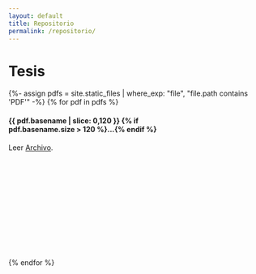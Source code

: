 ```yaml
---
layout: default
title: Repositorio
permalink: /repositorio/
---
```


<div class="highlight">

  <h1 > Tesis </h1>
  <div class="row">
    {%- assign pdfs = site.static_files | where_exp: "file", "file.path contains 'PDF'" -%}  
    {% for pdf in pdfs %}
      <div class="column">
        <div class="card" style="width: 320px; height: 280px;">
          <h4><b>{{ pdf.basename | slice: 0,120 }}
          {% if pdf.basename.size > 120  %}...{% endif %}
          </b></h4>
          <p>Leer <a href="{{site.baseurl}}{{ pdf.path }}">Archivo</a>.</p>
        </div>
      </div>
    {% endfor %}
  </div>
</div>
